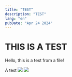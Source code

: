 ```yaml
---
title: "TEST"
description: "TEST"
lang: "en"
pubDate: "Apr 24 2024"
---
```


# THIS IS A TEST

Hello, this is a test from a file!

A test
![](./portfolio/public/blog/bouger/AMI_image_id_copy.png)
![](./portfolio/public/blog/bouger/AMI_image_id_copy_2.png)
